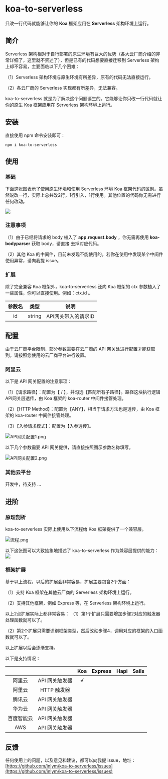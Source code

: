 
# koa-to-serverless
只改一行代码就能够让你的 **Koa** 框架应用在 **Serverless** 架构环境上运行。






## 简介
Serverless 架构相对于自行部署的原生环境有巨大的优势（各大云厂商介绍的非常详细了，这里就不赘述了），但是已有的代码想要直接迁移到 Serverless 架构上却不容易，主要面临以下几个困难：

（1）Serverless 架构环境与原生环境有所差异，原有的代码无法直接运行。

（2）各云厂商的 Serverless 实现都有所差异，无法兼容。



koa-to-serverless 就是为了解决这个问题诞生的。它能够让你只改一行代码就让你的原生 Koa 框架应用在 Serverless 架构环境上运行。





## 安装
直接使用 npm 命令安装即可：
```shell
npm i koa-to-serverless
```



## 使用
### 基础
下面这张图表示了使用原生环境和使用 Serverless 环境 Koa 框架代码的区别。虽然说改一行，实际上总共改2行，1行引入，1行使用。其他位置的代码你无需进行任何改动。

![](https://img.inlym.com/516058220fc54b7ca4195d099499ae2e.jpg)



### 注意事项
（1）由于已经将请求的 body 植入了 **app.request.body** ，你无需再使用 **koa-bodyparser** 获取 body，请直接
去掉对应代码。

（2）其他 Koa 的中间件，目前未发现不能使用的。若你在使用中发现某个中间件使用异常，请向我提 issue。




### 扩展
除了完全兼容 Koa 框架外，koa-to-serverless 还向 Koa 框架的 ctx 参数植入了一些属性，你可以直接使用。例如：ctx.id 。

| 参数名 | 类型 | 说明 |
| :---: | :---: | :---: |
| id | string | API网关带入的请求ID |





## 配置
由于云厂商平台限制，部分参数需要在云厂商的 API 网关处进行配置才能获取到。请按照您使用的云厂商平台进行设置。


### 阿里云
以下是 API 网关配置的注意事项：

（1）【请求路径】：配置为【 / 】，并勾选【匹配所有子路径】。路径这块执行逻辑API网关层透传，由 Koa 框架的 koa-router 中间件接管处理。

（2）【HTTP Method】：配置为【ANY】，相当于请求方法也是透传，由 Koa 框架的 koa-router 中间件接管处理。

（3）【入参请求模式】：配置为【入参透传】。

![API网关配置1.png](https://img.inlym.com/10e429f3f9cf45539372a5b7f42514d7.jpg)



以下几个参数需要 API 网关提供，请直接按照图示参数名称填写。

![API网关配置2.png](https://img.inlym.com/5398e50cd43e48f288015805cbf59065.jpg)



### 其他云平台

开发中，待支持 ...






## 进阶
### 原理剖析
koa-to-serverless 实际上使用以下流程给 Koa 框架提供了一个兼容层。

![流程.png](https://img.inlym.com/12095c34ab93416693eff6b03c495b1b.jpg)



以下这张图可以大致抽象地描述了 koa-to-serverless 作为兼容层提供的能力：
![](https://img.inlym.com/4d62f7882fc7499db05fcff3ea469113.jpg)



### 框架扩展

基于以上流程，以后的扩展会非常容易，扩展主要包含2个方面：

（1）支持 Koa 框架在其他云厂商的 Serverless 架构环境上运行。

（2）支持其他框架，例如 Express 等，在 Serverless 架构环境上运行。



以上2点扩展实际上都非常容易：
（1）第1个扩展只需要增加步骤2对应的触发器处理函数就可以了。

（2）第2个扩展只需要识别框架类型，然后改动步骤4，调用对应的框架的入口函数就可以了。



以上扩展以后会逐渐支持。




以下是支持情况：

|  |  | Koa | Express | Hapi | Sails |
| :---: | :---: | :---: | :---: | :---: | :---: |
| 阿里云 | API 网关触发器 | √ |  |  |  |
| 阿里云 | HTTP 触发器 |  |  |  |  |
| 腾讯云 | API 网关触发器 |  |  |  |  |
| 华为云 | API 网关触发器 |  |  |  |  |
| 百度智能云 | API 网关触发器 |  |  |  |  |
| AWS | API 网关触发器 |  |  |  |  |





## 反馈
任何使用上的问题，以及意见和建议，都可以向我提 issue，地址：
[https://github.com/inlym/koa-to-serverless/issues](https://github.com/inlym/koa-to-serverless/issues)
